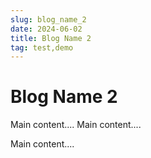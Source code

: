 ```yaml
---
slug: blog_name_2
date: 2024-06-02
title: Blog Name 2
tag: test,demo
---
```


# Blog Name 2

Main content....
Main content....

Main content....

